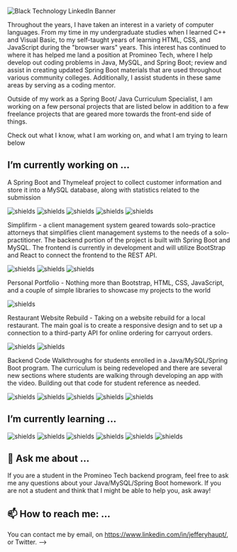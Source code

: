 ![Black Technology LinkedIn Banner](https://user-images.githubusercontent.com/66330433/111683584-0f1d0300-87fc-11eb-993d-0365f32e6683.png)

Throughout the years, I have taken an interest in a variety of computer languages.  From my time in my undergraduate studies when I learned C++ and Visual Basic, to my self-taught years of learning HTML, CSS, and JavaScript during the "browser wars" years.  This interest has continued to where it has helped me land a position at Promineo Tech, where I help develop out coding problems in Java, MySQL, and Spring Boot; review and assist in creating updated Spring Boot materials that are used throughout various community colleges.  Additionally, I assist students in these same areas by serving as a coding mentor.  

Outside of my work as a Spring Boot/ Java Curriculum Specialist, I am working on a few personal projects that are listed below in addition to a few freelance projects that are geared more towards the front-end side of things.  

Check out what I know, what I am working on, and what I am trying to learn below

## I’m currently working on ...

A Spring Boot and Thymeleaf project to collect customer information and store it into a MySQL database, along with statistics related to the submission 

![shields](https://img.shields.io/github/last-commit/jeff1haupt/FormSubmission)  ![shields](https://img.shields.io/badge/Spring-Thymeleaf-brightgreen)  ![shields](https://img.shields.io/badge/Spring-Sring%20Boot-yellowgreen)  ![shields](https://img.shields.io/badge/data-MySQL-blue)  ![shields](https://img.shields.io/badge/data-Hibernate-9cf)

Simplifirm - a client management system geared towards solo-practice attorneys that simplifies client management systems to the needs of a solo-practitioner.  The backend portion of the project is built with Spring Boot and MySQL.  The frontend is currently in development and will utilize BootStrap and React to connect the frontend to the REST API.  

![shields](https://img.shields.io/badge/frontend-Bootstrap-important)  ![shields](https://img.shields.io/badge/frontend-React-critical)  ![shields](https://img.shields.io/badge/Spring-Sring%20Boot-yellowgreen)

Personal Portfolio - Nothing more than Bootstrap, HTML, CSS, JavaScript, and a couple of simple libraries to showcase my projects to the world

![shields](https://img.shields.io/badge/frontend-Bootstrap-important)  

Restaurant Website Rebuild - Taking on a website rebuild for a local restaurant.  The main goal is to create a responsive design and to set up a connection to a third-party API for online ordering for carryout orders.  

![shields](https://img.shields.io/badge/frontend-Bootstrap-important)  ![shields](https://img.shields.io/badge/frontend-React-critical)  

Backend Code Walkthroughs for students enrolled in a Java/MySQL/Spring Boot program.  The curriculum is being redeveloped and there are several new sections where students are walking through developing an app with the video.  Building out that code for student reference as needed. 

![shields](https://img.shields.io/badge/languages-Java-yellow)  ![shields](https://img.shields.io/badge/frontend-React-critical)  ![shields](https://img.shields.io/badge/Spring-Sring%20Boot-yellowgreen)  ![shields](https://img.shields.io/badge/data-MySQL-blue)  ![shields](https://img.shields.io/badge/data-Hibernate-9cf)

## I’m currently learning ...

![shields](https://img.shields.io/badge/frontend-Bootstrap-important)  ![shields](https://img.shields.io/badge/frontend-React-critical)  ![shields](https://img.shields.io/badge/backend-Node-yellow)  ![shields](https://img.shields.io/badge/data-MongoDB-blue)  ![shields](https://img.shields.io/badge/Data-Python-brightgreen)  ![shields](https://img.shields.io/badge/cloud-AWS-informational)  

## 💬 Ask me about ...

If you are a student in the Promineo Tech backend program, feel free to ask me any questions about your Java/MySQL/Spring Boot homework.  If you are not a student and think that I might be able to help you, ask away!  


## 📫 How to reach me: ...

You can contact me by email, on https://www.linkedin.com/in/jefferyhaupt/, or Twitter.
-->
